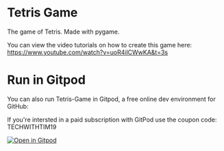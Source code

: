 # Tetris Game
The game of Tetris. Made with pygame.

You can view the video tutorials on how to create this game here: https://www.youtube.com/watch?v=uoR4ilCWwKA&t=3s

# Run in Gitpod

You can also run Tetris-Game in Gitpod, a free online dev environment for GitHub:

If you're intersted in a paid subscription with GitPod use the coupon code: TECHWITHTIM19


[![Open in Gitpod](https://gitpod.io/button/open-in-gitpod.svg)](https://gitpod.io/#https://github.com/techwithtim/Tetris-Game/blob/master/main.py)
